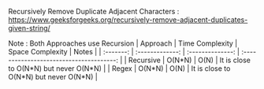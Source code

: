Recursively Remove Duplicate Adjacent Characters : https://www.geeksforgeeks.org/recursively-remove-adjacent-duplicates-given-string/

Note : Both Approaches use Recursion
| Approach  | Time Complexity | Space Complexity |                  Notes                   |
| :-------: | :-------------: | :--------------: | :--------------------------------------: |
| Recursive |     O(N\*N)     |       O(N)       | It is close to O(N\*N) but never O(N\*N) |
| Regex     |     O(N\*N)     |       O(N)       | It is close to O(N\*N) but never O(N\*N) |